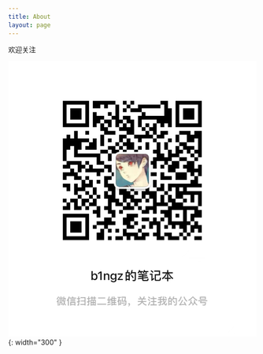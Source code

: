 ```yaml
---
title: About
layout: page
---
```




欢迎关注

  ![mp-weixin](/assets/images/mp-weixin/qrcode.png){: width="300" }
